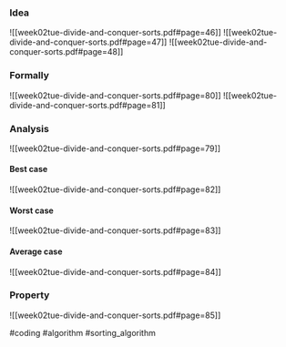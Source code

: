 ### Idea
![[week02tue-divide-and-conquer-sorts.pdf#page=46]]
![[week02tue-divide-and-conquer-sorts.pdf#page=47]]
![[week02tue-divide-and-conquer-sorts.pdf#page=48]]
### Formally
![[week02tue-divide-and-conquer-sorts.pdf#page=80]]
![[week02tue-divide-and-conquer-sorts.pdf#page=81]]
### Analysis
![[week02tue-divide-and-conquer-sorts.pdf#page=79]]
#### Best case
![[week02tue-divide-and-conquer-sorts.pdf#page=82]]
#### Worst case
![[week02tue-divide-and-conquer-sorts.pdf#page=83]]
#### Average case
![[week02tue-divide-and-conquer-sorts.pdf#page=84]]
### Property
![[week02tue-divide-and-conquer-sorts.pdf#page=85]]


#coding #algorithm #sorting_algorithm 



